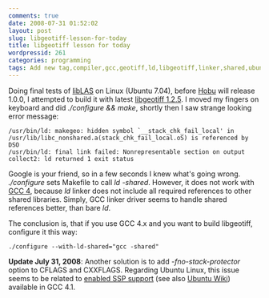 ```yaml
---
comments: true
date: 2008-07-31 01:52:02
layout: post
slug: libgeotiff-lesson-for-today
title: libgeotiff lesson for today
wordpressid: 261
categories: programming
tags: Add new tag,compiler,gcc,geotiff,ld,libgeotiff,linker,shared,ubuntu
---
```


Doing final tests of [libLAS](http://liblas.org/) on Linux (Ubuntu 7.04), before [Hobu](http://hobu.biz/) will release 1.0.0, I attempted to build it with latest [libgeotiff 1.2.5](/?p=260). I moved my fingers on keyboard and did _./configure && make_, shortly then I saw strange looking error message:




    
    /usr/bin/ld: makegeo: hidden symbol `__stack_chk_fail_local' in /usr/lib/libc_nonshared.a(stack_chk_fail_local.oS) is referenced by DSO
    /usr/bin/ld: final link failed: Nonrepresentable section on output
    collect2: ld returned 1 exit status





Google is your friend, so in a few seconds I knew what's going wrong. _./configure_ sets Makefile to call _ld -shared_. However, it does not work with [GCC 4](http://gcc.gnu.org/gcc-4.3/porting_to.html), because _ld_ linker does not include all required references to other shared libraries. Simply, GCC linker driver seems to handle shared references better, than bare _ld_.





The conclusion is, that if you use GCC 4.x and you want to build libgeotiff, configure it this way:




    
    ./configure --with-ld-shared="gcc -shared"





**Update July 31, 2008**: Another solution is to add _-fno-stack-protector_ option to CFLAGS and CXXFLAGS. Regarding Ubuntu Linux, this issue seems to be related to [enabled SSP support](https://launchpad.net/ubuntu/+spec/gcc-ssp) (see also [Ubuntu Wiki](https://wiki.ubuntu.com/GccSsp)) available in GCC 4.1.
